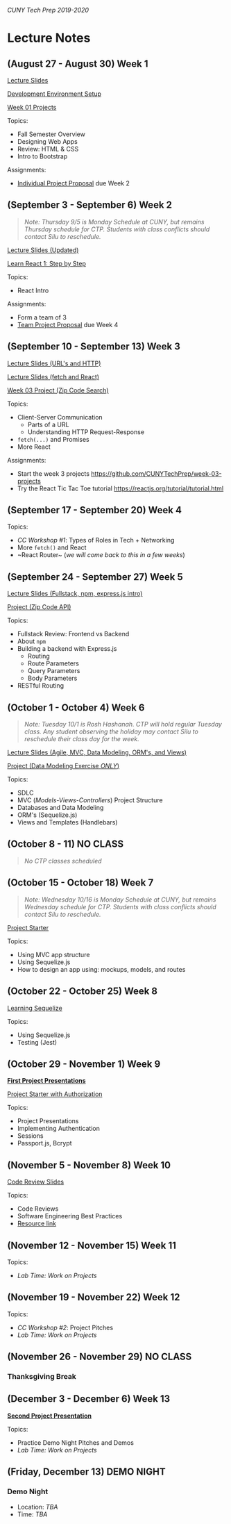 _CUNY Tech Prep 2019-2020_

# Lecture Notes

## (August 27 - August 30) Week 1

[Lecture Slides](lecture-01.pdf)

[Development Environment Setup](../guides/development-environment-setup.md)

[Week 01 Projects](https://github.com/CUNYTechPrep/week-01-projects)

Topics:

- Fall Semester Overview
- Designing Web Apps
- Review: HTML & CSS
- Intro to Bootstrap

Assignments:

- [Individual Project Proposal](https://github.com/CUNYTechPrep/ctp2019/tree/master/assignments#individual-project-proposal) due Week 2


## (September 3 - September 6) Week 2

> _Note: Thursday 9/5 is Monday Schedule at CUNY, but remains Thursday schedule for CTP. Students with class conflicts should contact Silu to reschedule._

[Lecture Slides (Updated)](React-Intro-2019.pdf)

[Learn React 1: Step by Step](https://gist.github.com/medgardo/9d328a3b0029965158186cbdff5e3a42)

Topics:

- React Intro

Assignments:

- Form a team of 3
- [Team Project Proposal](https://github.com/CUNYTechPrep/ctp2019/tree/master/assignments#team-project-proposal) due Week 4

## (September 10 - September 13) Week 3

[Lecture Slides (URL's and HTTP)](lecture-03.pdf)

[Lecture Slides (fetch and React)](fetch-and-React-2019.pdf)

[Week 03 Project (Zip Code Search)](https://github.com/CUNYTechPrep/week-03-projects)

Topics:

- Client-Server Communication
    + Parts of a URL
    + Understanding HTTP Request-Response
- `fetch(...)` and Promises
- More React

Assignments:

- Start the week 3 projects https://github.com/CUNYTechPrep/week-03-projects
- Try the React Tic Tac Toe tutorial https://reactjs.org/tutorial/tutorial.html

## (September 17 - September 20) Week 4

Topics:

- _CC Workshop #1_: Types of Roles in Tech + Networking
- More `fetch()` and React
- ~React Router~ (_we will come back to this in a few weeks_)


## (September 24 - September 27) Week 5

[Lecture Slides (Fullstack, npm, express.js intro)](lecture-04.pdf)

[Project (Zip Code API)](https://github.com/CUNYTechPrep/week-04-projects)

Topics:

- Fullstack Review: Frontend vs Backend
- About `npm`
- Building a backend with Express.js
    + Routing
    + Route Parameters
    + Query Parameters
    + Body Parameters
- RESTful Routing


## (October 1 - October 4) Week 6

> _Note: Tuesday 10/1 is Rosh Hashanah. CTP will hold regular Tuesday class. Any student observing the holiday may contact Silu to reschedule their class day for the week._ 


[Lecture Slides (Agile, MVC, Data Modeling, ORM's, and Views)](lecture-05.pdf)

[Project (Data Modeling Exercise _ONLY_)](https://github.com/CUNYTechPrep/week-05-projects#project-01-data-modeling-exercise)

Topics:

- SDLC
- MVC (_Models-Views-Controllers_) Project Structure
- Databases and Data Modeling
- ORM's (Sequelize.js)
- Views and Templates (Handlebars)


## (October 8 - 11) NO CLASS

> _No CTP classes scheduled_

## (October 15 - October 18) Week 7

> _Note: Wednesday 10/16 is Monday Schedule at CUNY, but remains Wednesday schedule for CTP. Students with class conflicts should contact Silu to reschedule._

[Project Starter](https://github.com/CUNYTechPrep/project-starter)

Topics:

- Using MVC app structure
- Using Sequelize.js
- How to design an app using: mockups, models, and routes


## (October 22 - October 25) Week 8

[Learning Sequelize](https://github.com/CUNYTechPrep/learn-sequelize)

Topics:

- Using Sequelize.js
- Testing (Jest)


## (October 29 - November 1) Week 9

[**First Project Presentations**](https://github.com/CUNYTechPrep/ctp2019/tree/master/assignments#first-project-presentation)

[Project Starter with Authorization](https://github.com/CUNYTechPrep/project-starter/tree/authentication)

Topics:

- Project Presentations
- Implementing Authentication
- Sessions
- Passport.js, Bcrypt


## (November 5 - November 8) Week 10

[Code Review Slides](code-reviews.pdf)

Topics:

- Code Reviews
- Software Engineering Best Practices
- [Resource link](http://web.mit.edu/6.005/www/fa16/classes/04-code-review/)


## (November 12 - November 15) Week 11

Topics: 

- _Lab Time: Work on Projects_


## (November 19 - November 22) Week 12

Topics:

- _CC Workshop #2_: Project Pitches
- _Lab Time: Work on Projects_


## (November 26 - November 29) NO CLASS

### Thanksgiving Break


## (December 3 - December 6) Week 13

[**Second Project Presentation**](https://github.com/CUNYTechPrep/ctp2019/tree/master/assignments#second-project-presentation)

Topics:

- Practice Demo Night Pitches and Demos
- _Lab Time: Work on Projects_


## (Friday, December 13) DEMO NIGHT

### Demo Night
- Location: _TBA_
- Time: _TBA_
